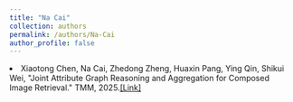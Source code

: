 ```yaml
---
title: "Na Cai"
collection: authors
permalink: /authors/Na-Cai
author_profile: false
---
```

 <li> Xiaotong Chen,  Na Cai,  Zhedong Zheng,  Huaxin Pang,  Ying Qin,  Shikui Wei, &quot;Joint Attribute Graph Reasoning and Aggregation for Composed Image Retrieval.&quot; TMM, 2025.<a href='https://zdzheng.xyz/publication/Joint-At2025'>[Link]</a> </li>